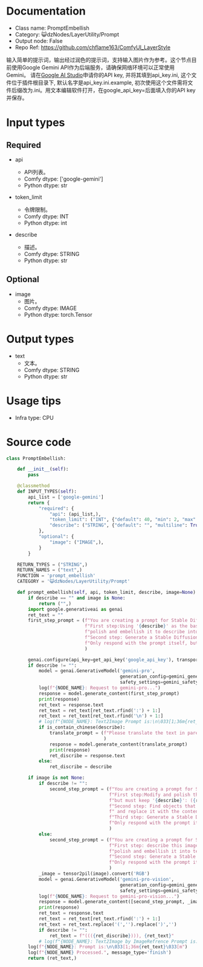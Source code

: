 # Documentation
- Class name: PromptEmbellish
- Category: 😺dzNodes/LayerUtility/Prompt
- Output node: False
- Repo Ref: https://github.com/chflame163/ComfyUI_LayerStyle

输入简单的提示词，输出经过润色的提示词，支持输入图片作为参考。这个节点目前使用Google Gemini API作为后端服务，请确保网络环境可以正常使用Gemini。 请在[Google AI Studio](https://makersuite.google.com/app/apikey)申请你的API key, 并将其填到api_key.ini, 这个文件位于插件根目录下, 默认名字是api_key.ini.example, 初次使用这个文件需将文件后缀改为.ini。用文本编辑软件打开，在google_api_key=后面填入你的API key并保存。

# Input types

## Required

- api
    - API列表。
    - Comfy dtype: ['google-gemini']
    - Python dtype: str

- token_limit
    - 令牌限制。
    - Comfy dtype: INT
    - Python dtype: int

- describe
    - 描述。
    - Comfy dtype: STRING
    - Python dtype: str

## Optional

- image
    - 图片。
    - Comfy dtype: IMAGE
    - Python dtype: torch.Tensor

# Output types

- text
    - 文本。
    - Comfy dtype: STRING
    - Python dtype: str

# Usage tips
- Infra type: CPU

# Source code
```python
class PromptEmbellish:

    def __init__(self):
        pass

    @classmethod
    def INPUT_TYPES(self):
        api_list = ['google-gemini']
        return {
            "required": {
                "api": (api_list,),
                "token_limit": ("INT", {"default": 40, "min": 2, "max": 1024, "step": 1}),
                "describe": ("STRING", {"default": "", "multiline": True}),
            },
            "optional": {
                "image": ("IMAGE",),
            }
        }

    RETURN_TYPES = ("STRING",)
    RETURN_NAMES = ("text",)
    FUNCTION = 'prompt_embellish'
    CATEGORY = '😺dzNodes/LayerUtility/Prompt'

    def prompt_embellish(self, api, token_limit, describe, image=None):
        if describe == "" and image is None:
            return ("",)
        import google.generativeai as genai
        ret_text = ""
        first_step_prompt = (f"You are creating a prompt for Stable Diffusion to generate an image. "
                             f"First step:Using '{describe}' as the basic content, "
                             f"polish and embellish it to describe into text, keep it on {token_limit} tokens."
                             f"Second step: Generate a Stable Diffusion text prompt for based on first step in at least {token_limit} words."
                             f"Only respond with the prompt itself, but embellish it."
                             )

        genai.configure(api_key=get_api_key('google_api_key'), transport='rest')
        if describe != "":
            model = genai.GenerativeModel('gemini-pro',
                                          generation_config=gemini_generate_config,
                                          safety_settings=gemini_safety_settings)
            log(f"{NODE_NAME}: Request to gemini-pro...")
            response = model.generate_content(first_step_prompt)
            print(response)
            ret_text = response.text
            ret_text = ret_text[ret_text.rfind(':') + 1:]
            ret_text = ret_text[ret_text.rfind('\n') + 1:]
            # log(f"{NODE_NAME}: Text2Image Prompt is:\n\033[1;36m{ret_text}\033[m")
            if is_contain_chinese(describe):
                translate_prompt = (f"Please translate the text in parentheses into English:({describe})"
                                    )
                response = model.generate_content(translate_prompt)
                print(response)
                ret_discribe = response.text
            else:
                ret_discribe = describe

        if image is not None:
            if describe != "":
                second_step_prompt = (f"You are creating a prompt for Stable Diffusion to generate an image. "
                                      f"First step:Modify and polish the content in parentheses to match this photo,"
                                      f"but must keep '{describe}': ({ret_text}) "
                                      f"Second step: Find objects that is similar in parentheses from the content of the first step"
                                      f" and replace it with the content in parentheses: ({describe})"
                                      f"Third step: Generate a Stable Diffusion text prompt for based on second step in at least {token_limit} words."
                                      f"Only respond with the prompt itself, but embellish it."
                                      )
            else:
                second_step_prompt = (f"You are creating a prompt for Stable Diffusion to generate an image. "
                                      f"First step: describe this image, "
                                      f"polish and embellish it into text, discrete it in {token_limit} tokens."
                                      f"Second step: Generate a Stable Diffusion text prompt for based on first step in at least {token_limit} words."
                                      f"Only respond with the prompt itself, but embellish it."
                                      )
            _image = tensor2pil(image).convert('RGB')
            model = genai.GenerativeModel('gemini-pro-vision',
                                          generation_config=gemini_generate_config,
                                          safety_settings=gemini_safety_settings)
            log(f"{NODE_NAME}: Request to gemini-pro-vision...")
            response = model.generate_content([second_step_prompt, _image])
            print(response)
            ret_text = response.text
            ret_text = ret_text[ret_text.rfind(':') + 1:]
            ret_text = ret_text.replace('(','').replace(')','')
            if describe != "":
                ret_text = f"((({ret_discribe}))), {ret_text}"
            # log(f"{NODE_NAME}: Text2Image by ImageRefrence Prompt is:\n\033[1;36m{ret_text}\033[m")
        log(f"{NODE_NAME}: Prompt is:\n\033[1;36m{ret_text}\033[m")
        log(f"{NODE_NAME} Processed.", message_type='finish')
        return (ret_text,)
```